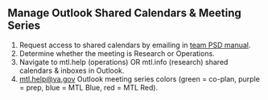 ## Manage Outlook Shared Calendars & Meeting Series

1. Request access to shared calendars by emailing in [team PSD manual](https://lzim.github.io/teampsd/3-standard-operations.html#shared-outlook-inboxes).
2. Determine whether the meeting is Research or Operations.
3. Navigate to mtl.help (operations) OR mtl.info (research) shared calendars & inboxes in Outlook.
4. mtl.help@va.gov Outlook meeting series colors (green = co-plan, purple = prep,  blue = MTL Blue, red = MTL Red).
